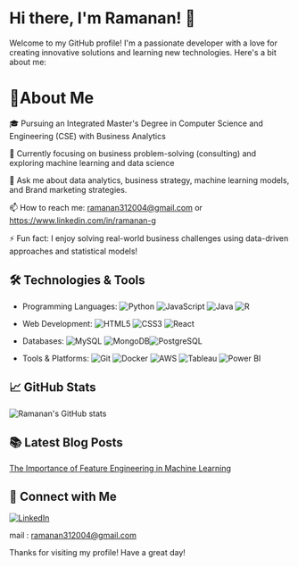 # Hi there, I'm Ramanan! 👋

Welcome to my GitHub profile! I'm a passionate developer with a love for creating innovative solutions and learning new technologies. Here's a bit about me:

# 🚀About Me

🎓 Pursuing an Integrated Master's Degree in Computer Science and Engineering (CSE) with Business Analytics


🌱 Currently focusing on business problem-solving (consulting) and exploring machine learning and data science


💬 Ask me about data analytics, business strategy, machine learning models, and Brand marketing strategies.


📫 How to reach me: ramanan312004@gmail.com or https://www.linkedin.com/in/ramanan-g


⚡ Fun fact: I enjoy solving real-world business challenges using data-driven approaches and statistical models!


## 🛠️ Technologies & Tools

- Programming Languages: ![Python](https://img.shields.io/badge/-Python-3776AB?style=flat&logo=python&logoColor=white) ![JavaScript](https://img.shields.io/badge/-JavaScript-F7DF1E?style=flat&logo=javascript&logoColor=black) ![Java](https://img.shields.io/badge/-Java-007396?style=flat&logo=java&logoColor=white) ![R](https://img.shields.io/badge/-R-276DC3?style=flat&logo=r&logoColor=white)

- Web Development: ![HTML5](https://img.shields.io/badge/-HTML5-E34F26?style=flat&logo=html5&logoColor=white) ![CSS3](https://img.shields.io/badge/-CSS3-1572B6?style=flat&logo=css3&logoColor=white) ![React](https://img.shields.io/badge/-React-61DAFB?style=flat&logo=react&logoColor=black)
- Databases: ![MySQL](https://img.shields.io/badge/-MySQL-4479A1?style=flat&logo=mysql&logoColor=white) ![MongoDB](https://img.shields.io/badge/-MongoDB-47A248?style=flat&logo=mongodb&logoColor=white)![PostgreSQL](https://img.shields.io/badge/-PostgreSQL-336791?style=flat&logo=postgresql&logoColor=white)

- Tools & Platforms: ![Git](https://img.shields.io/badge/-Git-F05032?style=flat&logo=git&logoColor=white) ![Docker](https://img.shields.io/badge/-Docker-2496ED?style=flat&logo=docker&logoColor=white) ![AWS](https://img.shields.io/badge/-AWS-232F3E?style=flat&logo=amazon-aws&logoColor=white)
![Tableau](https://img.shields.io/badge/-Tableau-E97627?style=flat&logo=tableau&logoColor=white)
![Power BI](https://img.shields.io/badge/-Power%20BI-F2C811?style=flat&logo=powerbi&logoColor=black)

## 📈 GitHub Stats
![Ramanan's GitHub stats](https://github-readme-stats.vercel.app/api?username=RAMANAN31&show_icons=true&theme=radical)

## 📚 Latest Blog Posts
[The Importance of Feature Engineering in Machine Learning](https://medium.com/@ramanan312004/the-importance-of-feature-engineering-in-machine-learning-ed95b6762dd4)

## 📎 Connect with Me

[![LinkedIn](https://img.shields.io/badge/LinkedIn-0077B5?style=flat&logo=linkedin&logoColor=white)]([https://www.linkedin.com/in/yourprofile](https://www.linkedin.com/in/ramanan-g/)) 

mail : ramanan312004@gmail.com


Thanks for visiting my profile! Have a great day! 
